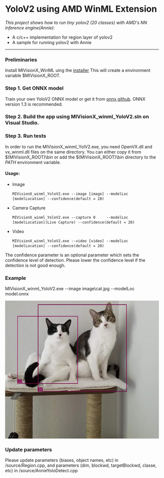 # YoloV2 using AMD WinML Extension

*This project shows how to run tiny yolov2 (20 classes) with AMD's NN inference engine(Annie):*
+ A c/c++ implementation for region layer of yolov2
+ A sample for running yolov2 with Annie

---

### Preliminaries
Install MIVisionX_WinML uing the [installer](https://github.com/GPUOpen-ProfessionalCompute-Libraries/MIVisionX#build--install-mivisionx)
This will create a environment variable $MIVisionX_ROOT. 


### Step 1. Get ONNX model
Train your own YoloV2 ONNX model or get it from [onnx github](https://github.com/onnx/models/tree/master/tiny_yolov2).
ONNX version 1.3 is recommended.

### Step 2. Build the app using MIVisionX_winml_YoloV2.sln on Visual Studio.

### Step 3. Run tests
In order to run the MIVisionX_winml_YolV2.exe, you need OpenVX.dll and vx_winml.dll files on the same directory. You can either copy it from $(MIVisionX_ROOT)\bin or add the $(MIVisionX_ROOT)\bin directory to the $PATH$ environment variable.

#### Usage:

* Image

      MIVisionX_winml_YoloV2.exe --image [image] --modelLoc [modelLocation] --confidence(default = 20)
* Camera Capture

      MIVisionX_winml_YoloV2.exe --capture 0     --modelLoc [modelLocation](Live Capture) --confidence(default = 20)
* Video

      MIVisionX_winml_YoloV2.exe --video [video] --modelLoc [modelLocation] --confidence(default = 20)

The confidence parameter is an optional parameter which sets the confidence level of detection.
Please lower the confidence level if the detection is not good enough.

### Example

MIVisionX_winml_YoloV2.exe --image image\cat.jpg --modelLoc model.onnx


<p align="center">
  <img src="./image/cat-yolo.jpg">
</p>

### Update parameters

Please update parameters (biases, object names, etc) in /source/Region.cpp, and parameters (dim, blockwd, targetBlockwd, classe, etc) in /source/AnnieYoloDetect.cpp

